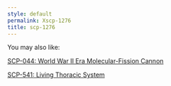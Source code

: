 ```yaml
---
style: default
permalink: Xscp-1276
title: scp-1276
---
```

You may also like:

[SCP-044: World War II Era Molecular-Fission Cannon](http://scp-wiki.net/scp-044)

[SCP-541: Living Thoracic System](http://scp-wiki.net/scp-541)

